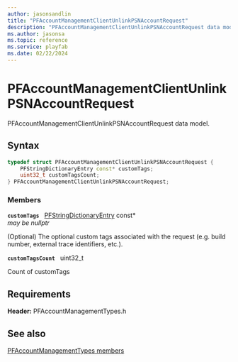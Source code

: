 ```yaml
---
author: jasonsandlin
title: "PFAccountManagementClientUnlinkPSNAccountRequest"
description: "PFAccountManagementClientUnlinkPSNAccountRequest data model."
ms.author: jasonsa
ms.topic: reference
ms.service: playfab
ms.date: 02/22/2024
---
```


# PFAccountManagementClientUnlinkPSNAccountRequest  

PFAccountManagementClientUnlinkPSNAccountRequest data model.  

## Syntax  
  
```cpp
typedef struct PFAccountManagementClientUnlinkPSNAccountRequest {  
    PFStringDictionaryEntry const* customTags;  
    uint32_t customTagsCount;  
} PFAccountManagementClientUnlinkPSNAccountRequest;  
```
  
### Members  
  
**`customTags`** &nbsp; [PFStringDictionaryEntry](../../pftypes/structs/pfstringdictionaryentry.md) const*  
*may be nullptr*  
  
(Optional) The optional custom tags associated with the request (e.g. build number, external trace identifiers, etc.).
  
**`customTagsCount`** &nbsp; uint32_t  
  
Count of customTags
  
  
## Requirements  
  
**Header:** PFAccountManagementTypes.h
  
## See also  
[PFAccountManagementTypes members](../pfaccountmanagementtypes_members.md)  

  
  
